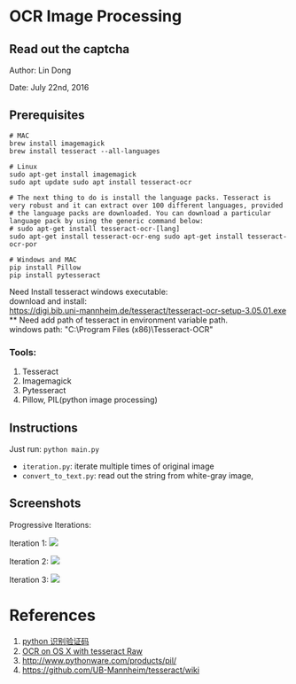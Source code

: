 # OCR Image Processing 
## Read out the captcha

Author: Lin Dong

Date: July 22nd, 2016

## Prerequisites

```
# MAC
brew install imagemagick
brew install tesseract --all-languages

# Linux
sudo apt-get install imagemagick
sudo apt update sudo apt install tesseract-ocr

# The next thing to do is install the language packs. Tesseract is very robust and it can extract over 100 different languages, provided # the language packs are downloaded. You can download a particular language pack by using the generic command below:
# sudo apt-get install tesseract-ocr-[lang]
sudo apt-get install tesseract-ocr-eng sudo apt-get install tesseract-ocr-por

# Windows and MAC
pip install Pillow
pip install pytesseract
```
Need Install tesseract windows executable:<br>
download and install:<br>
https://digi.bib.uni-mannheim.de/tesseract/tesseract-ocr-setup-3.05.01.exe<br>
** Need add path of tesseract in environment variable path.<br>
windows path:
"C:\Program Files (x86)\Tesseract-OCR"

### Tools:

1. Tesseract
2. Imagemagick
3. Pytesseract
4. Pillow,  PIL(python image processing)

## Instructions

Just run: `python main.py`

* `iteration.py`: iterate multiple times of original image
* `convert_to_text.py`: read out the string from white-gray image,

## Screenshots

Progressive Iterations: 

Iteration 1: ![](./screenshots/iteration_0.jpeg)

Iteration 2: ![](./screenshots/iteration_1.jpeg)

Iteration 3: ![](./screenshots/iteration_2.jpeg)

# References
1. [python 识别验证码](https://segmentfault.com/q/1010000005686388)
2. [OCR on OS X with tesseract Raw](https://gist.github.com/henrik/1967035)
3. http://www.pythonware.com/products/pil/
4. https://github.com/UB-Mannheim/tesseract/wiki

